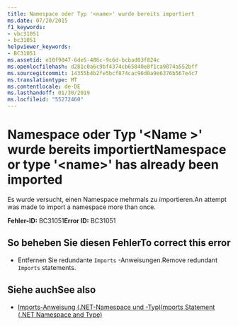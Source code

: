 ```yaml
---
title: Namespace oder Typ '<name>' wurde bereits importiert
ms.date: 07/20/2015
f1_keywords:
- vbc31051
- bc31051
helpviewer_keywords:
- BC31051
ms.assetid: e10f9047-6de5-486c-9c6d-bcbad03f824c
ms.openlocfilehash: d281c0a6c9bf4374cb65840e8f1ca9874a552bff
ms.sourcegitcommit: 14355b4b2fe5bcf874cac96d0a9e6376b567e4c7
ms.translationtype: MT
ms.contentlocale: de-DE
ms.lasthandoff: 01/30/2019
ms.locfileid: "55272460"
---
```

# <a name="namespace-or-type-name-has-already-been-imported"></a><span data-ttu-id="5b003-102">Namespace oder Typ '\<Name >' wurde bereits importiert</span><span class="sxs-lookup"><span data-stu-id="5b003-102">Namespace or type '\<name>' has already been imported</span></span>
<span data-ttu-id="5b003-103">Es wurde versucht, einen Namespace mehrmals zu importieren.</span><span class="sxs-lookup"><span data-stu-id="5b003-103">An attempt was made to import a namespace more than once.</span></span>  
  
 <span data-ttu-id="5b003-104">**Fehler-ID:** BC31051</span><span class="sxs-lookup"><span data-stu-id="5b003-104">**Error ID:** BC31051</span></span>  
  
## <a name="to-correct-this-error"></a><span data-ttu-id="5b003-105">So beheben Sie diesen Fehler</span><span class="sxs-lookup"><span data-stu-id="5b003-105">To correct this error</span></span>  
  
-   <span data-ttu-id="5b003-106">Entfernen Sie redundante `Imports` -Anweisungen.</span><span class="sxs-lookup"><span data-stu-id="5b003-106">Remove redundant `Imports` statements.</span></span>  
  
## <a name="see-also"></a><span data-ttu-id="5b003-107">Siehe auch</span><span class="sxs-lookup"><span data-stu-id="5b003-107">See also</span></span>
- [<span data-ttu-id="5b003-108">Imports-Anweisung (.NET-Namespace und -Typ)</span><span class="sxs-lookup"><span data-stu-id="5b003-108">Imports Statement (.NET Namespace and Type)</span></span>](../../visual-basic/language-reference/statements/imports-statement-net-namespace-and-type.md)
